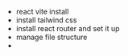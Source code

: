 - react vite install
- install tailwind css
-  install react router and set it up
-  manage file structure
-  
